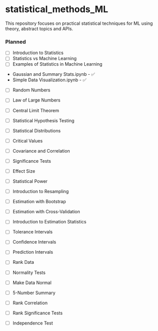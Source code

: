 # statistical_methods_ML
This repository focuses on practical statistical techniques for ML using theory, abstract topics and APIs.

### Planned

- [ ] Introduction to Statistics
- [ ] Statistics vs Machine Learning
- [ ] Examples of Statistics in Machine Learning
- Gaussian and Summary Stats.ipynb - ✅
- Simple Data Visualization.ipynb - ✅
- [ ] Random Numbers
- [ ] Law of Large Numbers
- [ ] Central Limit Theorem
- [ ] Statistical Hypothesis Testing
- [ ] Statistical Distributions
- [ ] Critical Values
- [ ] Covariance and Correlation
- [ ] Significance Tests
- [ ] Effect Size
- [ ] Statistical Power
- [ ] Introduction to Resampling
- [ ] Estimation with Bootstrap
- [ ] Estimation with Cross-Validation
- [ ] Introduction to Estimation Statistics
- [ ] Tolerance Intervals
- [ ] Confidence Intervals
- [ ] Prediction Intervals
- [ ] Rank Data
- [ ] Normality Tests
- [ ] Make Data Normal
- [ ] 5-Number Summary
- [ ] Rank Correlation
- [ ] Rank Significance Tests
- [ ] Independence Test

